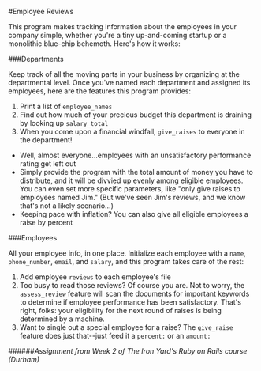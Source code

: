 #Employee Reviews

This program makes tracking information about the employees in your company simple, whether you're a tiny up-and-coming startup or a monolithic blue-chip behemoth.  Here's how it works:

###Departments

Keep track of all the moving parts in your business by organizing at the departmental level. Once you've named each department and assigned its employees, here are the features this program provides:

1. Print a list of `employee_names`
2. Find out how much of your precious budget this department is draining by looking up `salary_total`
3. When you come upon a financial windfall, `give_raises` to everyone in the department!
  * Well, almost everyone...employees with an unsatisfactory performance rating get left out
  * Simply provide the program with the total amount of money you have to distribute, and it will be divvied up evenly among eligible employees. You can even set more specific parameters, like "only give raises to employees named Jim." (But we've seen Jim's reviews, and we know that's not a likely scenario...)
  * Keeping pace with inflation? You can also give all eligible employees a raise by percent
  
###Employees

All your employee info, in one place.  Initialize each employee with a `name`, `phone_number`, `email`, and `salary`, and this program takes care of the rest: 

1. Add employee `reviews` to each employee's file
2. Too busy to read those reviews?  Of course you are. Not to worry, the `assess_review` feature will scan the documents for important keywords to determine if employee performance has been satisfactory.  That's right, folks: your eligibility for the next round of raises is being determined by a machine. 
3. Want to single out a special employee for a raise?  The `give_raise` feature does just that--just feed it a `percent:` or an `amount:`


######*Assignment from Week 2 of The Iron Yard's Ruby on Rails course (Durham)*
